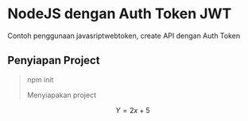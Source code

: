 # NodeJS dengan Auth Token JWT
Contoh penggunaan javasriptwebtoken, create API dengan Auth Token

## Penyiapan Project

> npm init
>
> Menyiapakan project

$$
Y = 2x + 5
$$


